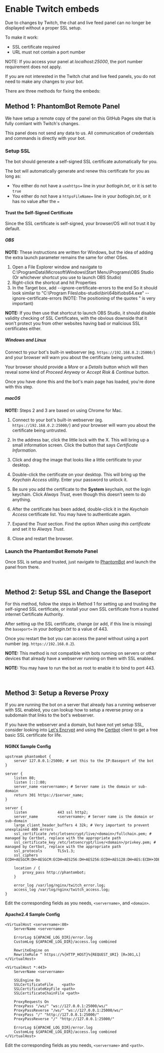 # Enable Twitch embeds

Due to changes by Twitch, the chat and live feed panel can no longer be displayed without a proper SSL setup.

To make it work:
- SSL certificate required
- URL must not contain a port number

NOTE: If you access your panel at _localhost:25000_, the port number requirement does not apply.

If you are not interested in the Twitch chat and live feed panels, you do not need to make any changes to your bot.

There are three methods for fixing the embeds:

## Method 1: PhantomBot Remote Panel

We have setup a remote copy of the panel on this GitHub Pages site that is fully comliant with Twitch's changes.

This panel does not send any data to us. All communication of credentials and commands is directly with your bot.

### Setup SSL

The bot should generate a self-signed SSL certificate automatically for you.

The bot will automatically generate and renew this certificate for you as long as:
- You either do not have a `usehttps=` line in your _botlogin.txt_, or it is set to `true`
- You either do not have a `httpsFileName=` line in your _botlogin.txt_, or it has no value after the `=`

#### Trust the Self-Signed Certificate

Since the SSL certificate is self-signed, your browser/OS will not trust it by default.

##### OBS

**NOTE:** These instructions are written for Windows, but the idea of adding the extra launch parameter remains the same for other OSes.

1. Open a File Explorer window and navigate to C:\ProgramData\Microsoft\Windows\Start Menu\Programs\OBS Studio (Or whichever shortcut you use to launch OBS Studio)
2. Right-click the shortcut and hit Properties
3. In the Target box, add  --ignore-certificate-errors to the end
So it should look similar to "C:\Program Files\obs-studio\bin\64bit\obs64.exe" --ignore-certificate-errors (NOTE: The positioning of the quotes " is very important)

**NOTE:** If you then use that shortcut to launch OBS Studio, it should disable validity checking of SSL Certificates, with the obvious downside that it won't protect you from other websites having bad or malicious SSL certificates either.

##### Windows and Linux

Connect to your bot's built-in webserver (eg. `https://192.168.0.2:25000/`) and your browser will warn you about the certificate being untrusted.

Your browser should provide a _More_ or a _Details_ button which will then reveal some kind of _Proceed Anyway_ or _Accept Risk & Continue_ button.

Once you have done this and the bot's main page has loaded, you're done with this step.

##### macOS

**NOTE:** Steps 2 and 3 are based on using Chrome for Mac.

1. Connect to your bot's built-in webserver (eg. `https://192.168.0.2:25000/`) and your browser will warn you about the certificate being untrusted.

2. In the address bar, click the little lock with the X. This will bring up a small information screen. Click the button that says _Certificate Information_.

3. Click and drag the image that looks like a little certificate to your desktop.

4. Double-click the certificate on your desktop. This will bring up the _Keychain Access_ utility. Enter your password to unlock it.

5. Be sure you add the certificate to the **System** keychain, not the login keychain. Click _Always Trust_, even though this doesn’t seem to do anything.

6. After the certificate has been added, double-click it in the _Keychain Access_ certificate list. You may have to authenticate again.

7. Expand the _Trust_ section. Find the option _When using this certificate_ and set it to _Always Trust_.

8. Close and restart the browser.

### Launch the PhantomBot Remote Panel

Once SSL is setup and trusted, just navigate to [PhantomBot](https://phantombot.github.io/PhantomBot/) and launch the panel from there.

&nbsp;

## Method 2: Setup SSL and Change the Baseport

For this method, follow the steps in Method 1 for setting up and trusting the self-signed SSL certificate, or install your own SSL certificate from a trusted internet Certificate Authority.

After setting up the SSL certificate, change (or add, if this line is missing) the `baseport=` in your _botlogin.txt_ to a value of 443.

Once you restart the bot you can access the panel without using a port number (eg. `https://192.168.0.2`).

**NOTE:** This method is not compatible with bots running on servers or other devices that already have a webserver running on them with SSL enabled.

**NOTE:** You may have to run the bot as root to enable it to bind to port 443.

&nbsp;

## Method 3: Setup a Reverse Proxy

If you are running the bot on a server that already has a running webserver with SSL enabled, you can lookup how to setup a reverse proxy on a subdomain that links to the bot's webserver.

If you have the webserver and a domain, but have not yet setup SSL, consider looking into [Let's Encrypt](https://letsencrypt.org/) and using the [Certbot](https://certbot.eff.org/) client to get a free basic SSL certificate for life.

#### NGINX Sample Config

```
upstream phantombot {
    server 127.0.0.1:25000; # set this to the IP:Baseport of the bot
}

server {
    listen 80;
    listen [::]:80;
    server_name <servername>; # Server name is the domain or sub-domain
    return 301 https://$server_name;
}

server {
    listen              443 ssl http2;
    server_name         <servername>; # Server name is the domain or sub-domain
    large_client_header_buffers 4 32k; # Very important to prevent unexplained 400 errors
    ssl_certificate /etc/letsencrypt/live/<domain>/fullchain.pem; # managed by Certbot, replace with the appropriate path
    ssl_certificate_key /etc/letsencrypt/live/<domain>/privkey.pem; # managed by Certbot, replace with the appropriate path
    ssl_protocols       TLSv1.3;
    ssl_ciphers ECDH+AESGCM:DH+AESGCM:ECDH+AES256:DH+AES256:ECDH+AES128:DH+AES:ECDH+3DES:DH+3DES:RSA+AESGCM:RSA+AES:RSA+3DES:!aNULL:!MD5;
 
    location / {
        proxy_pass http://phantombot;
    }
 
    error_log /var/log/nginx/twitch_error.log;
    access_log /var/log/nginx/twitch_access.log;
}
```
Edit the corresponding fields as you needs, `<servername>`, and `<domain>`.


#### Apache2.4 Sample Config

```
<VirtualHost <servername>:80>
    ServerName <servername>

    ErrorLog ${APACHE_LOG_DIR}/error.log
    CustomLog ${APACHE_LOG_DIR}/access.log combined

    RewriteEngine on
    RewriteRule ^ https://%{HTTP_HOST}%{REQUEST_URI} [R=301,L]
</VirtualHost>

<VirtualHost *:443>
    ServerName <servername>

    SSLEngine On
    SSLCertificateFile    <path>
    SSLCertificateKeyFile <path>
    SSLCertificateChainFile <path>
    
    ProxyRequests On
    ProxyPass "/ws/" "ws://127.0.0.1:25000/ws/"
    ProxyPassReverse "/ws/" "ws://127.0.0.1:25000/ws/"
    ProxyPass "/" "http://127.0.0.1:25000/"
    ProxyPassReverse "/" "http://127.0.0.1:25000/"

    ErrorLog ${APACHE_LOG_DIR}/error.log
    CustomLog ${APACHE_LOG_DIR}/access.log combined
</VirtualHost>
```
Edit the corresponding fields as you needs, `<servername>` and `<path>`.
